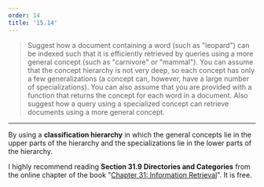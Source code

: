 ```yaml
---
order: 14
title: '15.14'
---
```

> Suggest how a document containing a word (such as "leopard") can be indexed 
> such that it is efficiently retrieved by queries using a more general concept 
> (such as "carnivore" or "mammal"). You can assume that the concept hierarchy is 
> not very deep, so each concept has only a few generalizations (a concept can, 
> however, have a large number of specializations). You can also assume that you are 
> provided with a function that returns the concept for each word in a document. Also 
> suggest how a query using a specialized concept can retrieve documents using a more 
> general concept. 

--------------------------------

By using a **classification hierarchy** in which the general concepts lie in the upper parts 
of the hierarchy and the specializations lie in the lower parts of the hierarchy. 

I highly recommend reading **Section 31.9 Directories and Categories** from the 
online chapter of the book "[Chapter 31: Information Retrieval](https://www.db-book.com/online-chapters-dir/31.pdf)". It is free.